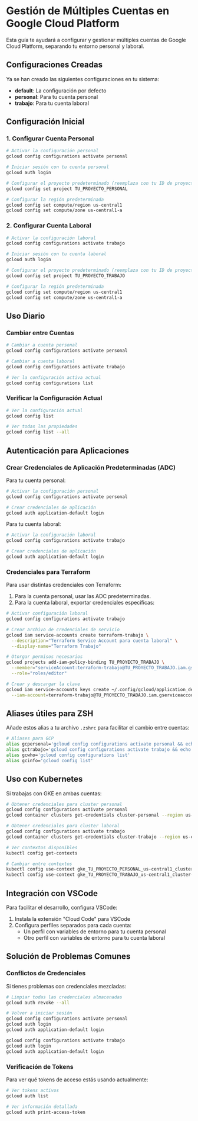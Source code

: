# Gestión de Múltiples Cuentas en Google Cloud Platform

Esta guía te ayudará a configurar y gestionar múltiples cuentas de Google Cloud Platform, separando tu entorno personal y laboral.

## Configuraciones Creadas

Ya se han creado las siguientes configuraciones en tu sistema:

- **default**: La configuración por defecto
- **personal**: Para tu cuenta personal
- **trabajo**: Para tu cuenta laboral

## Configuración Inicial

### 1. Configurar Cuenta Personal

```bash
# Activar la configuración personal
gcloud config configurations activate personal

# Iniciar sesión con tu cuenta personal
gcloud auth login

# Configurar el proyecto predeterminado (reemplaza con tu ID de proyecto)
gcloud config set project TU_PROYECTO_PERSONAL

# Configurar la región predeterminada
gcloud config set compute/region us-central1
gcloud config set compute/zone us-central1-a
```

### 2. Configurar Cuenta Laboral

```bash
# Activar la configuración laboral
gcloud config configurations activate trabajo

# Iniciar sesión con tu cuenta laboral
gcloud auth login

# Configurar el proyecto predeterminado (reemplaza con tu ID de proyecto)
gcloud config set project TU_PROYECTO_TRABAJO

# Configurar la región predeterminada
gcloud config set compute/region us-central1
gcloud config set compute/zone us-central1-a
```

## Uso Diario

### Cambiar entre Cuentas

```bash
# Cambiar a cuenta personal
gcloud config configurations activate personal

# Cambiar a cuenta laboral
gcloud config configurations activate trabajo

# Ver la configuración activa actual
gcloud config configurations list
```

### Verificar la Configuración Actual

```bash
# Ver la configuración actual
gcloud config list

# Ver todas las propiedades
gcloud config list --all
```

## Autenticación para Aplicaciones

### Crear Credenciales de Aplicación Predeterminadas (ADC)

Para tu cuenta personal:
```bash
# Activar la configuración personal
gcloud config configurations activate personal

# Crear credenciales de aplicación
gcloud auth application-default login
```

Para tu cuenta laboral:
```bash
# Activar la configuración laboral
gcloud config configurations activate trabajo

# Crear credenciales de aplicación
gcloud auth application-default login
```

### Credenciales para Terraform

Para usar distintas credenciales con Terraform:

1. Para la cuenta personal, usar las ADC predeterminadas.
2. Para la cuenta laboral, exportar credenciales específicas:

```bash
# Activar configuración laboral
gcloud config configurations activate trabajo

# Crear archivo de credenciales de servicio
gcloud iam service-accounts create terraform-trabajo \
  --description="Terraform Service Account para cuenta laboral" \
  --display-name="Terraform Trabajo"

# Otorgar permisos necesarios
gcloud projects add-iam-policy-binding TU_PROYECTO_TRABAJO \
  --member="serviceAccount:terraform-trabajo@TU_PROYECTO_TRABAJO.iam.gserviceaccount.com" \
  --role="roles/editor"

# Crear y descargar la clave
gcloud iam service-accounts keys create ~/.config/gcloud/application_default_credentials_trabajo.json \
  --iam-account=terraform-trabajo@TU_PROYECTO_TRABAJO.iam.gserviceaccount.com
```

## Aliases útiles para ZSH

Añade estos alias a tu archivo `.zshrc` para facilitar el cambio entre cuentas:

```bash
# Aliases para GCP
alias gcpersonal='gcloud config configurations activate personal && echo "Cuenta personal activada"'
alias gctrabajo='gcloud config configurations activate trabajo && echo "Cuenta laboral activada"'
alias gcwho='gcloud config configurations list'
alias gcinfo='gcloud config list'
```

## Uso con Kubernetes

Si trabajas con GKE en ambas cuentas:

```bash
# Obtener credenciales para cluster personal
gcloud config configurations activate personal
gcloud container clusters get-credentials cluster-personal --region us-central1

# Obtener credenciales para cluster laboral
gcloud config configurations activate trabajo
gcloud container clusters get-credentials cluster-trabajo --region us-central1

# Ver contextos disponibles
kubectl config get-contexts

# Cambiar entre contextos
kubectl config use-context gke_TU_PROYECTO_PERSONAL_us-central1_cluster-personal
kubectl config use-context gke_TU_PROYECTO_TRABAJO_us-central1_cluster-trabajo
```

## Integración con VSCode

Para facilitar el desarrollo, configura VSCode:

1. Instala la extensión "Cloud Code" para VSCode
2. Configura perfiles separados para cada cuenta:
   - Un perfil con variables de entorno para tu cuenta personal
   - Otro perfil con variables de entorno para tu cuenta laboral

## Solución de Problemas Comunes

### Conflictos de Credenciales

Si tienes problemas con credenciales mezcladas:

```bash
# Limpiar todas las credenciales almacenadas
gcloud auth revoke --all

# Volver a iniciar sesión
gcloud config configurations activate personal
gcloud auth login
gcloud auth application-default login

gcloud config configurations activate trabajo
gcloud auth login
gcloud auth application-default login
```

### Verificación de Tokens

Para ver qué tokens de acceso estás usando actualmente:

```bash
# Ver tokens activos
gcloud auth list

# Ver información detallada
gcloud auth print-access-token
``` 